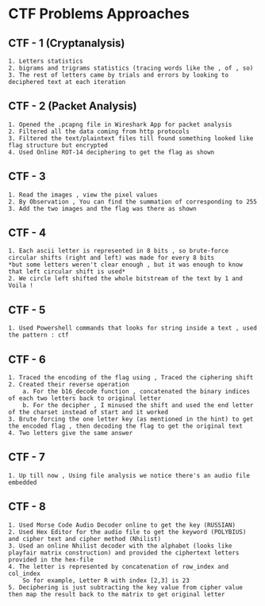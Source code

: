 # CTF Problems Approaches

## CTF - 1 (Cryptanalysis)

    1. Letters statistics 
    2. bigrams and trigrams statistics (tracing words like the , of , so)
    3. The rest of letters came by trials and errors by looking to deciphered text at each iteration

## CTF - 2 (Packet Analysis)

    1. Opened the .pcapng file in Wireshark App for packet analysis
    2. Filtered all the data coming from http protocols 
    3. Filtered the text/plaintext files till found something looked like flag structure but encrypted
    4. Used Online ROT-14 deciphering to get the flag as shown

## CTF - 3

    1. Read the images , view the pixel values 
    2. By Observation , You can find the summation of corresponding to 255
    3. Add the two images and the flag was there as shown

## CTF - 4

    1. Each ascii letter is represented in 8 bits , so brute-force circular shifts (right and left) was made for every 8 bits 
    *but some letters weren't clear enough , but it was enough to know that left circular shift is used* 
    2. We circle left shifted the whole bitstream of the text by 1 and Voila ! 

## CTF - 5

    1. Used Powershell commands that looks for string inside a text , used the pattern : ctf

## CTF - 6

    1. Traced the encoding of the flag using , Traced the ciphering shift 
    2. Created their reverse operation 
        a. For the b16_decode function , concatenated the binary indices of each two letters back to original letter 
        b. For the decipher , I minused the shift and used the end letter of the charset instead of start and it worked 
    3. Brute forcing the one letter key (as mentioned in the hint) to get the encoded flag , then decoding the flag to get the original text
    4. Two letters give the same answer 

## CTF - 7

    1. Up till now , Using file analysis we notice there's an audio file embedded

## CTF - 8

    1. Used Morse Code Audio Decoder online to get the key (RUSSIAN)
    2. Used Hex Editor for the audio file to get the keyword (POLYBIUS) and cipher text and cipher method (Nhilist)
    3. Used an online Nhilist decoder with the alphabet (looks like playfair matrix construction) and provided the ciphertext letters provided in the hex-file 
    4. The letter is represented by concatenation of row_index and col_index 
        So for example, Letter R with index [2,3] is 23 
    5. Deciphering is just subtracting the key value from cipher value then map the result back to the matrix to get original letter
